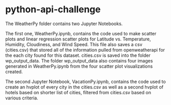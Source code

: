 # python-api-challenge

The WeatherPy folder contains two Jupyter Notebooks.

The first one, WeatherPy.ipynb, contains the code used to make scatter plots and linear regression scatter plots for Latitude vs. Temperature, Humidity, Cloudiness, and Wind Speed. This file also saves a csv (cities.csv) that stored all of the information pulled from openweatherapi for the each city found for this dataset. cities.csv is saved into the folder wp_output_data. The folder wp_output_data also contains four images generated in WeatherPy.ipynb from the four scatter plot visualizations created.

The second Jupyter Notebook, VacationPy.ipynb, contains the code used to create an hvplot of every city in the cities.csv as well as a second hvplot of hotels based on shorter list of cities, filtered from cities.csv based on various criteria.

